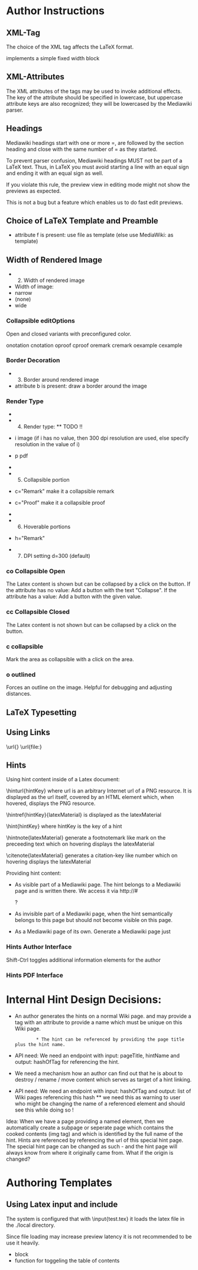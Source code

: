 # Author Instructions

## XML-Tag

The choice of the XML tag affects the LaTeX format.

<block>  implements a simple fixed width block 

## XML-Attributes

The XML attributes of the tags may be used to invoke additional effects. The key of the attribute should be specified
in lowercase, but uppercase attribute keys are also recognized; they will be lowercased by the Mediawiki parser.



## Headings

Mediawiki headings start with one or more =, are followed by the section heading and close with the same number of = as they started.

To prevent parser confusion, Mediawiki headings MUST not be part of a LaTeX text.
Thus, in LaTeX you must avoid starting a line with an equal sign and ending it with an equal sign as well.

If you violate this rule, the preview view in editing mode might not show the previews as expected.

This is not a bug but a feature which enables us to do fast edit previews.



## Choice of LaTeX Template and Preamble

* attribute f is present:  use file as template (else use MediaWiki: as template)

## Width of Rendered Image
* 2) Width of rendered image
* Width of image: 
* narrow
* (none)
* wide


### Collapsible editOptions
 
   Open and closed variants with preconfigured color.
 
  onotation
  cnotation
  oproof
  cproof
  oremark
  cremark
  oexample
  cexample


### Border Decoration
  * 3) Border around rendered image
  * attribute b is present:  draw a border around the image
  
### Render Type 
 
   * 
   * 4) Render type:  ** TODO !!
   * i   image        (if i has no value, then 300 dpi resolution are used, else specify resolution in the value of i)   
   * p   pdf
   * 
  
   * 5) Collapsible portion
   *  c="Remark"   make it a collapsible remark
   *  c="Proof"    make it a collapsible proof
   * 
   * 6) Hoverable portions
   *  h="Remark"
   
   
   *  7) DPI setting   d=300  (default)
   

### co Collapsible Open

The Latex content is shown but can be collapsed by a click on the button.
If the attribute has no value: Add a button with the text "Collapse".
If the attribute has a value:  Add a button with the given value.

### cc Collapsible Closed

The Latex content is not shown but can be collapsed by a click on the button.

### c collapsible

Mark the area as collapsible with a click on the area.

### o outlined

Forces an outline on the image. Helpful for debugging and adjusting distances.



## LaTeX Typesetting

## Using Links

  \url{}
  \url{file:}



## Hints

Using hint content inside of a Latex document:

\hinturl{hintKey} where url is an arbitrary Internet url of a PNG resource. It is displayed as the url itself,
covered by an HTML element which, when hovered, displays the PNG resource.

\hintref{hintKey}{latexMaterial} is displayed as the latexMaterial

\hint{hintKey} where hintKey is the key of a hint

\hintnote{latexMaterial} generate a footnotemark like mark on the preceeding text which on hovering
displays the latexMaterial

\citenote{latexMaterial} generates a citation-key like number which on hovering displays the latexMaterial



Providing hint content:

* As visible part of a Mediawiki page.
  The hint belongs to a Mediawiki page and is written there. We access it via http://<pageUrl>#<Section>?<optionalNumber>

* As invisible part of a Mediawiki page, when the hint semantically belongs to this page
  but should not become visible on this page.

* As a Mediawiki page of its own.
Generate a Mediawiki page just 

### Hints Author Interface

Shift-Ctrl   toggles additional information elements for the author

### Hints PDF Interface



# Internal Hint Design Decisions:

* An author generates the hints on a normal Wiki page. and may provide a tag with an attribute to provide a name which must be unique on this Wiki page.

  
      
              * The hint can be referenced by providing the page title plus the hint name.
* API need: We need an endpoint with input: pageTitle, hintName and output: hashOfTag for referencing the hint.

* We need a mechanism how an author can find out that he is about to destroy / rename / move content which serves as target of a hint linking.
* API need: We need an endpoint with input: hashOfTag and output: list of Wiki pages referencing this hash 
** we need this as warning to user who might be changing the name of a referenced element and should see this while doing so !

Idea: When we have a page providing a named element, then we automatically create a subpage or seperate page which contains the cooked contents (img tag)
and which is identified by the full name of the hint. 
Hints are referenced by referencing the url of this special hint page.
The special hint page can be changed as such - and the hint page will always know from where it originally came from. 
What if the origin is changed?




# Authoring Templates

## Using Latex input and include

The system is configured that with \input{test.tex} it loads the latex file in the ./local directory.

Since file loading may increase preview latency it is not recommended to be use it heavily.

* block
* function for toggeling the table of contents




















